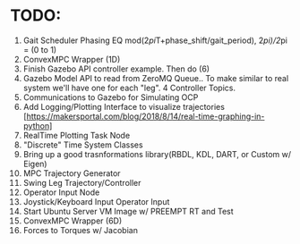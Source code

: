# TODO:

1. Gait Scheduler Phasing EQ mod(2*pi*T+phase_shift/gait_period), 2*pi)/2*pi = (0 to 1)
4. ConvexMPC Wrapper (1D)
5. Finish Gazebo API controller example.  Then do (6)
6. Gazebo Model API to read from ZeroMQ Queue..  To make similar to real system we'll have one for each "leg".  4 Controller Topics.
7. Communications to Gazebo for Simulating OCP
8. Add Logging/Plotting Interface to visualize trajectories [https://makersportal.com/blog/2018/8/14/real-time-graphing-in-python]
9. RealTime Plotting Task Node
10. "Discrete" Time System Classes
11. Bring up a good trasnformations library(RBDL, KDL, DART, or Custom w/ Eigen)
12. MPC Trajectory Generator
13. Swing Leg Trajectory/Controller
14. Operator Input Node
15. Joystick/Keyboard Input Operator Input
16. Start Ubuntu Server VM Image w/ PREEMPT RT and Test
17. ConvexMPC Wrapper (6D)
18. Forces to Torques w/ Jacobian

